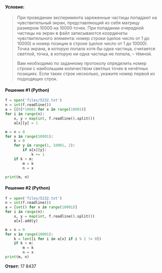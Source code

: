 #### Условие:
> При проведении эксперимента заряженные частицы попадают на чувствительный экран, представляющий из себя матрицу размером 10000 на 10000 точек. При попадании очередной частицы на экран в файл записываются координаты чувствительного элемента: номер строки (целое число от 1 до 10000) и номер позиции в строке (целое число от 1 до 10000). Точка экрана, в которую попала хотя бы одна частица, считается светлой, точка, в которую ни одна частица не попала, – тёмной.
> 
> Вам необходимо по заданному протоколу определить номер строки с наибольшим количеством светлых точек в нечётных позициях. Если таких строк несколько, укажите номер первой из подходящих строк.

#### Решение #1 (Python)
```python
f = open('files/5232.txt')
n = int(f.readline())
a = [[0]*10001 for x in range(10001)]
for i in range(n):
    x, y = map(int, f.readline().split())
    a[x][y] = 1

m = n = 0
for x in range(10001):
    k = 0
    for y in range(1, 10001, 2):
        if a[x][y]:
            k += 1
    if k > m:
        m = k
        n = x

print(m, n)
```

#### Решение #2 (Python)
```python
f = open('files/5232.txt')
n = int(f.readline())
a = [set() for x in range(10001)]
for i in range(n):
    x, y = map(int, f.readline().split())
    a[x].add(y)

m = n = 0
for x in range(10001):
    k = len([i for i in a[x] if i % 2 != 0])
    if k > m:
        m = k
        n = x
print(m, n)
```

**Ответ:** 17 8437

